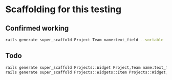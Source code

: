 # Scaffolding for this testing

## Confirmed working

```bash
rails generate super_scaffold Project Team name:text_field --sortable
```

## Todo

```bash
rails generate super_scaffold Projects::Widget Project,Team name:text_field --sortable
rails generate super_scaffold Projects::Widgets::Item Projects::Widget,Project name:text_field --sortable
```
